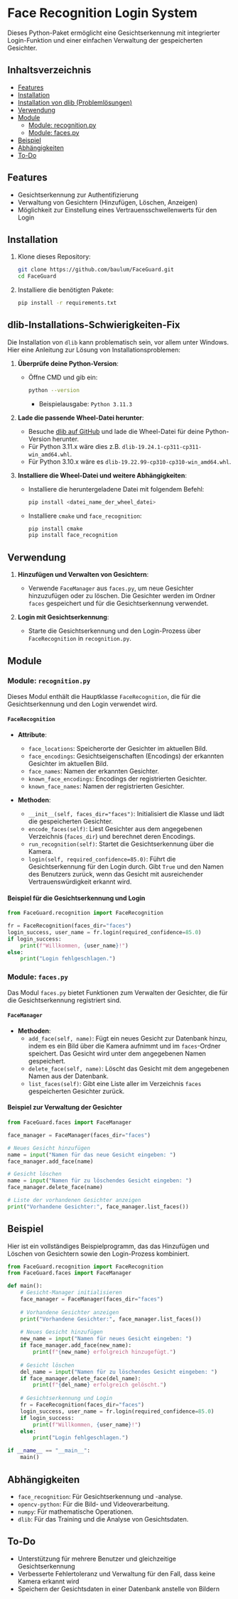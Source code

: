 # Face Recognition Login System

Dieses Python-Paket ermöglicht eine Gesichtserkennung mit integrierter Login-Funktion und einer einfachen Verwaltung der gespeicherten Gesichter.

## Inhaltsverzeichnis
- [Features](#features)
- [Installation](#installation)
- [Installation von dlib (Problemlösungen)](#dlib-installations-schwierigkeiten-fix)
- [Verwendung](#verwendung)
- [Module](#module)
  - [Module: recognition.py](#module-recognitionpy)
  - [Module: faces.py](#module-facespy)
- [Beispiel](#beispiel)
- [Abhängigkeiten](#abhängigkeiten)
- [To-Do](#to-do)

## Features

- Gesichtserkennung zur Authentifizierung
- Verwaltung von Gesichtern (Hinzufügen, Löschen, Anzeigen)
- Möglichkeit zur Einstellung eines Vertrauensschwellenwerts für den Login

## Installation

1. Klone dieses Repository:
   ```bash
   git clone https://github.com/baulum/FaceGuard.git
   cd FaceGuard
   ```

2. Installiere die benötigten Pakete:
   ```bash
   pip install -r requirements.txt
   ```

## dlib-Installations-Schwierigkeiten-Fix

Die Installation von `dlib` kann problematisch sein, vor allem unter Windows. Hier eine Anleitung zur Lösung von Installationsproblemen:

1. **Überprüfe deine Python-Version**:
   - Öffne CMD und gib ein:
     ```bash
     python --version
     ```
     - Beispielausgabe: `Python 3.11.3`

2. **Lade die passende Wheel-Datei herunter**:
   - Besuche [dlib auf GitHub](https://github.com/Murtaza-Saeed/dlib) und lade die Wheel-Datei für deine Python-Version herunter.
   - Für Python 3.11.x wäre dies z.B. `dlib-19.24.1-cp311-cp311-win_amd64.whl`.
   - Für Python 3.10.x wäre es `dlib-19.22.99-cp310-cp310-win_amd64.whl`.

3. **Installiere die Wheel-Datei und weitere Abhängigkeiten**:
   - Installiere die heruntergeladene Datei mit folgendem Befehl:
     ```bash
     pip install <datei_name_der_wheel_datei>
     ```
   - Installiere `cmake` und `face_recognition`:
     ```bash
     pip install cmake
     pip install face_recognition
     ```

## Verwendung

1. **Hinzufügen und Verwalten von Gesichtern**:
   - Verwende `FaceManager` aus `faces.py`, um neue Gesichter hinzuzufügen oder zu löschen. Die Gesichter werden im Ordner `faces` gespeichert und für die Gesichtserkennung verwendet.

2. **Login mit Gesichtserkennung**:
   - Starte die Gesichtserkennung und den Login-Prozess über `FaceRecognition` in `recognition.py`.

## Module

### Module: `recognition.py`

Dieses Modul enthält die Hauptklasse `FaceRecognition`, die für die Gesichtserkennung und den Login verwendet wird.

#### `FaceRecognition`

- **Attribute**:
  - `face_locations`: Speicherorte der Gesichter im aktuellen Bild.
  - `face_encodings`: Gesichtseigenschaften (Encodings) der erkannten Gesichter im aktuellen Bild.
  - `face_names`: Namen der erkannten Gesichter.
  - `known_face_encodings`: Encodings der registrierten Gesichter.
  - `known_face_names`: Namen der registrierten Gesichter.
  
- **Methoden**:
  - `__init__(self, faces_dir="faces")`: Initialisiert die Klasse und lädt die gespeicherten Gesichter.
  - `encode_faces(self)`: Liest Gesichter aus dem angegebenen Verzeichnis (`faces_dir`) und berechnet deren Encodings.
  - `run_recognition(self)`: Startet die Gesichtserkennung über die Kamera.
  - `login(self, required_confidence=85.0)`: Führt die Gesichtserkennung für den Login durch. Gibt `True` und den Namen des Benutzers zurück, wenn das Gesicht mit ausreichender Vertrauenswürdigkeit erkannt wird.

#### Beispiel für die Gesichtserkennung und Login

```python
from FaceGuard.recognition import FaceRecognition

fr = FaceRecognition(faces_dir="faces")
login_success, user_name = fr.login(required_confidence=85.0)
if login_success:
    print(f"Willkommen, {user_name}!")
else:
    print("Login fehlgeschlagen.")
```

### Module: `faces.py`

Das Modul `faces.py` bietet Funktionen zum Verwalten der Gesichter, die für die Gesichtserkennung registriert sind.

#### `FaceManager`

- **Methoden**:
  - `add_face(self, name)`: Fügt ein neues Gesicht zur Datenbank hinzu, indem es ein Bild über die Kamera aufnimmt und im `faces`-Ordner speichert. Das Gesicht wird unter dem angegebenen Namen gespeichert.
  - `delete_face(self, name)`: Löscht das Gesicht mit dem angegebenen Namen aus der Datenbank.
  - `list_faces(self)`: Gibt eine Liste aller im Verzeichnis `faces` gespeicherten Gesichter zurück.

#### Beispiel zur Verwaltung der Gesichter

```python
from FaceGuard.faces import FaceManager

face_manager = FaceManager(faces_dir="faces")

# Neues Gesicht hinzufügen
name = input("Namen für das neue Gesicht eingeben: ")
face_manager.add_face(name)

# Gesicht löschen
name = input("Namen für zu löschendes Gesicht eingeben: ")
face_manager.delete_face(name)

# Liste der vorhandenen Gesichter anzeigen
print("Vorhandene Gesichter:", face_manager.list_faces())
```

## Beispiel

Hier ist ein vollständiges Beispielprogramm, das das Hinzufügen und Löschen von Gesichtern sowie den Login-Prozess kombiniert.

```python
from FaceGuard.recognition import FaceRecognition
from FaceGuard.faces import FaceManager

def main():
    # Gesicht-Manager initialisieren
    face_manager = FaceManager(faces_dir="faces")
    
    # Vorhandene Gesichter anzeigen
    print("Vorhandene Gesichter:", face_manager.list_faces())
    
    # Neues Gesicht hinzufügen
    new_name = input("Namen für neues Gesicht eingeben: ")
    if face_manager.add_face(new_name):
        print(f"{new_name} erfolgreich hinzugefügt.")
    
    # Gesicht löschen
    del_name = input("Namen für zu löschendes Gesicht eingeben: ")
    if face_manager.delete_face(del_name):
        print(f"{del_name} erfolgreich gelöscht.")
    
    # Gesichtserkennung und Login
    fr = FaceRecognition(faces_dir="faces")
    login_success, user_name = fr.login(required_confidence=85.0)
    if login_success:
        print(f"Willkommen, {user_name}!")
    else:
        print("Login fehlgeschlagen.")

if __name__ == "__main__":
    main()
```

## Abhängigkeiten

- `face_recognition`: Für Gesichtserkennung und -analyse.
- `opencv-python`: Für die Bild- und Videoverarbeitung.
- `numpy`: Für mathematische Operationen.
- `dlib`: Für das Training und die Analyse von Gesichtsdaten.

## To-Do

- Unterstützung für mehrere Benutzer und gleichzeitige Gesichtserkennung
- Verbesserte Fehlertoleranz und Verwaltung für den Fall, dass keine Kamera erkannt wird
- Speichern der Gesichtsdaten in einer Datenbank anstelle von Bildern
